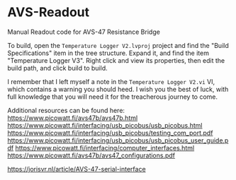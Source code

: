# AVS-Readout
Manual Readout code for AVS-47 Resistance Bridge

To build, open the `Temperature Logger V2.lvproj` project and find the "Build Specifications" item in the tree structure. Expand it, and find the item "Temperature Logger V3". Right click and view its properties, then edit the build path, and click build to build. 

I remember that I left myself a note in the `Temperature Logger V2.vi` VI, which contains a warning you should heed. I wish you the best of luck, with full knowledge that you will need it for the treacherous journey to come. 

Additional resources can be found here:
https://www.picowatt.fi/avs47b/avs47b.html
https://www.picowatt.fi/interfacing/usb_picobus/usb_picobus.html
https://www.picowatt.fi/interfacing/usb_picobus/testing_com_port.pdf
https://www.picowatt.fi/interfacing/usb_picobus/usb_picobus_user_guide.pdf
https://www.picowatt.fi/interfacing/computer_interfaces.html
https://www.picowatt.fi/avs47b/avs47_configurations.pdf

https://jorisvr.nl/article/AVS-47-serial-interface
